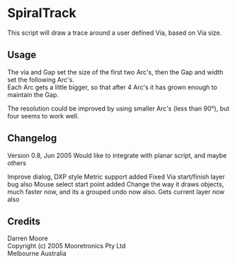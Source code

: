 # SpiralTrack
This script will draw a trace around a user defined Via, based on Via size.


## Usage
The via and Gap set the size of the first two Arc's, then the Gap and width set the following Arc's.\
Each Arc gets a little bigger, so that after 4 Arc's it has grown enough to maintain the Gap.

The resolution could be improved by using smaller Arc's (less than 90°), but four seems to work well.


## Changelog
Version 0.8, Jun 2005
Would like to integrate with planar script, and maybe others

Improve dialog, DXP style
Metric support added
Fixed Via start/finish layer bug also
Mouse select start point added
Change the way it draws objects, much faster now, and its a grouped undo now also.
Gets current layer now also


## Credits
Darren Moore\
Copyright (c) 2005 Mooretronics Pty Ltd\
Melbourne Australia
